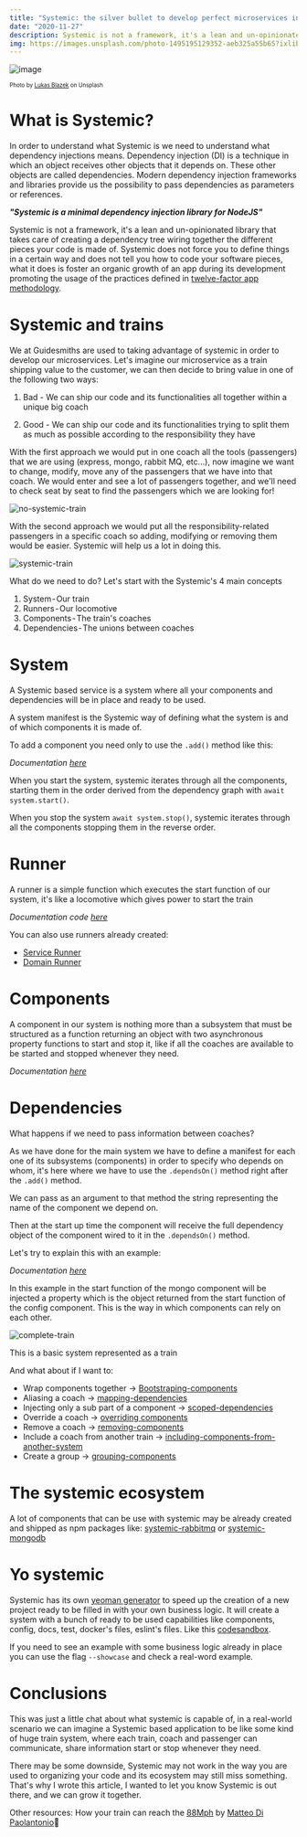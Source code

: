 ```yaml
---
title: "Systemic: the silver bullet to develop perfect microservices in Node.JS."
date: "2020-11-27"
description: Systemic is not a framework, it's a lean and un-opinionated library that takes care of creating a dependency tree wiring together the different pieces your code is made of.
img: https://images.unsplash.com/photo-1495195129352-aeb325a55b65?ixlib=rb-1.2.1&ixid=MnwxMjA3fDB8MHxzZWFyY2h8MTN8fG1pbmltYWwlMjBiYWNrZ3JvdW5kfGVufDB8fDB8fA%3D%3D&auto=format&fit=crop&w=500&q=60
---
```


![image](https://images.unsplash.com/photo-1495195129352-aeb325a55b65?ixlib=rb-1.2.1&ixid=MnwxMjA3fDB8MHxzZWFyY2h8MTN8fG1pbmltYWwlMjBiYWNrZ3JvdW5kfGVufDB8fDB8fA%3D%3D&auto=format&fit=crop&w=500&q=60)

<sub><sup>Photo by [Lukas Blazek](https://unsplash.com/@goumbik) on Unsplash<sub><sup>

# What is Systemic?

In order to understand what Systemic is we need to understand what dependency injections means. Dependency injection (DI) is a technique in which an object receives other objects that it depends on. These other objects are called dependencies. Modern dependency injection frameworks and libraries provide us the possibility to pass dependencies as parameters or references.

**_"Systemic is a minimal dependency injection library for NodeJS"_**

Systemic is not a framework, it's a lean and un-opinionated library that takes care of creating a dependency tree wiring together the different pieces your code is made of. Systemic does not force you to define things in a certain way and does not tell you how to code your software pieces, what it does is foster an organic growth of an app during its development promoting the usage of the practices defined in [twelve-factor app methodology](https://12factor.net/).

# Systemic and trains
We at Guidesmiths are used to taking advantage of systemic in order to develop our microservices. Let's imagine our microservice as a train shipping value to the customer, we can then decide to bring value in one of the following two ways:

1. Bad - We can ship our code and its functionalities all together within a unique big coach

2. Good - We can ship our code and its functionalities trying to split them as much as possible according to the responsibility they have

With the first approach we would put in one coach all the tools (passengers) that we are using (express, mongo, rabbit MQ, etc…), now imagine we want to change, modify, move any of the passengers that we have into that coach. We would enter and see a lot of passengers together, and we'll need to check seat by seat to find the passengers which we are looking for!

![no-systemic-train](https://dev-to-uploads.s3.amazonaws.com/i/9i8kmll0a82zmqigz4mj.jpg)

With the second approach we would put all the responsibility-related passengers in a specific coach so adding, modifying or removing them would be easier. Systemic will help us a lot in doing this.

![systemic-train](https://dev-to-uploads.s3.amazonaws.com/i/10jh2qgind4vbtssutyk.jpg)

What do we need to do? Let's start with the Systemic's 4 main concepts

1. System - Our train
2. Runners - Our locomotive
3. Components - The train's coaches
4. Dependencies - The unions between coaches

# System
A Systemic based service is a system where all your components and dependencies will be in place and ready to be used.

A system manifest is the Systemic way of defining what the system is and of which components it is made of.

To add a component you need only to use the `.add()` method like this:

*Documentation [here](https://guidesmiths.github.io/systemic/#/?id=define-the-system)*

When you start the system, systemic iterates through all the components, starting them in the order derived from the dependency graph with `await system.start()`.

When you stop the system `await system.stop()`, systemic iterates through all the components stopping them in the reverse order.

# Runner

A runner is a simple function which executes the start function of our system, it's like a locomotive which gives power to start the train

*Documentation code [here](https://guidesmiths.github.io/systemic/#/?id=runners)*

You can also use runners already created:

- [Service Runner](https://github.com/guidesmiths/systemic-service-runner)
- [Domain Runner](https://github.com/guidesmiths/systemic-domain-runner)

# Components

A component in our system is nothing more than a subsystem that must be structured as a function returning an object with two asynchronous property functions to start and stop it, like if all the coaches are available to be started and stopped whenever they need.

*Documentation [here](https://guidesmiths.github.io/systemic/#/?id=components)*

# Dependencies

What happens if we need to pass information between coaches?

As we have done for the main system we have to define a manifest for each one of its subsystems (components) in order to specify who depends on whom, it's here where we have to use the `.dependsOn()` method right after the `.add()` method.

We can pass as an argument to that method the string representing the name of the component we depend on.

Then at the start up time the component will receive the full dependency object of the component wired to it in the `.dependsOn()` method.

Let's try to explain this with an example:

*Documentation [here](https://guidesmiths.github.io/systemic/#/?id=dependencies)*

In this example in the start function of the mongo component will be injected a property which is the object returned from the start function of the config component. This is the way in which components can rely on each other.

![complete-train](https://dev-to-uploads.s3.amazonaws.com/i/2bukl6rn8hey0de5ubfh.jpg)

This is a basic system represented as a train

And what about if I want to:
- Wrap components together → [Bootstraping-components](https://guidesmiths.github.io/systemic/#/?id=bootstraping-components)
- Aliasing a coach → [mapping-dependencies](https://guidesmiths.github.io/systemic/#/?id=mapping-dependencies)
- Injecting only a sub part of a component → [scoped-dependencies](https://guidesmiths.github.io/systemic/#/?id=scoped-dependencies)
- Override a coach → [overriding components](https://guidesmiths.github.io/systemic/#/?id=overriding-components)
- Remove a coach → [removing-components](https://guidesmiths.github.io/systemic/#/?id=removing-components)
- Include a coach from another train → [including-components-from-another-system](https://guidesmiths.github.io/systemic/#/?id=including-components-from-another-system)
- Create a group → [grouping-components](https://guidesmiths.github.io/systemic/#/?id=grouping-components)

# The systemic ecosystem
A lot of components that can be use with systemic may be already created and shipped as npm packages like: [systemic-rabbitmq](https://www.npmjs.com/package/systemic-rabbitmq) or [systemic-mongodb](https://www.npmjs.com/package/systemic-mongodb)

# Yo systemic
Systemic has its own [yeoman generator](https://github.com/guidesmiths/generator-systemic) to speed up the creation of a new project ready to be filled in with your own business logic. It will create a system with a bunch of ready to be used capabilities like components, config, docs, test, docker's files, eslint's files. Like this [codesandbox](https://codesandbox.io/s/zen-thunder-0uuqj?file=/index.js).

If you need to see an example with some business logic already in place you can use the flag `--showcase` and check a real-word example.

# Conclusions
This was just a little chat about what systemic is capable of, in a real-world scenario we can imagine a Systemic based application to be like some kind of huge train system, where each train, coach and passenger can communicate, share information start or stop whenever they need.

There may be some downside, Systemic may not work in the way you are used to organizing your code and its ecosystem may still miss something. That's why I wrote this article, I wanted to let you know Systemic is out there, and we can grow it together.

Other resources:
How your train can reach the [88Mph](https://matteodipaolo.github.io/Reaching88MphWithSystemic/#/) by [Matteo Di Paolantonio](https://dev.to/matteodipaolo)🚆
